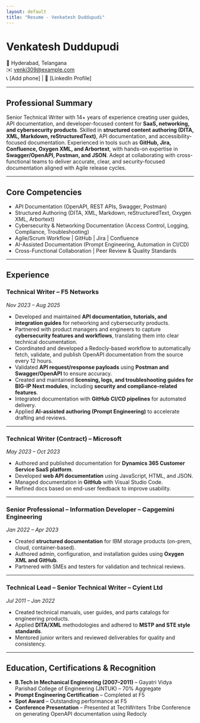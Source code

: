 ```yaml
---
layout: default
title: "Resume - Venkatesh Duddupudi"
---
```


# Venkatesh Duddupudi  

📍 Hyderabad, Telangana  
✉️ venki309@example.com  
📞 [Add phone] | 🔗 [LinkedIn Profile]  

---

## Professional Summary  
Senior Technical Writer with 14+ years of experience creating user guides, API documentation, and developer-focused content for **SaaS, networking, and cybersecurity products**. Skilled in **structured content authoring (DITA, XML, Markdown, reStructuredText)**, API documentation, and accessibility-focused documentation. Experienced in tools such as **GitHub, Jira, Confluence, Oxygen XML, and Arbortext**, with hands-on expertise in **Swagger/OpenAPI, Postman, and JSON**. Adept at collaborating with cross-functional teams to deliver accurate, clear, and security-focused documentation aligned with Agile release cycles.  

---

## Core Competencies  
- API Documentation (OpenAPI, REST APIs, Swagger, Postman)  
- Structured Authoring (DITA, XML, Markdown, reStructuredText, Oxygen XML, Arbortext)  
- Cybersecurity & Networking Documentation (Access Control, Logging, Compliance, Troubleshooting)  
- Agile/Scrum Workflow | GitHub | Jira | Confluence  
- AI-Assisted Documentation (Prompt Engineering, Automation in CI/CD)  
- Cross-Functional Collaboration | Peer Review & Quality Standards  

---

## Experience  

### Technical Writer – F5 Networks  
*Nov 2023 – Aug 2025*  
- Developed and maintained **API documentation, tutorials, and integration guides** for networking and cybersecurity products.  
- Partnered with product managers and engineers to capture **cybersecurity features and workflows**, translating them into clear technical documentation. 
- Coordinated and developed a Redocly-based workflow to automatically fetch, validate, and publish OpenAPI documentation from the source every 12 hours.
- Validated **API request/response payloads** using **Postman and Swagger/OpenAPI** to ensure accuracy.  
- Created and maintained **licensing, logs, and troubleshooting guides for BIG-IP Next modules**, including **security and compliance-related features**.  
- Integrated documentation with **GitHub CI/CD pipelines** for automated delivery.  
- Applied **AI-assisted authoring (Prompt Engineering)** to accelerate drafting and reviews.  

---

### Technical Writer (Contract) – Microsoft  
*May 2023 – Oct 2023*  
- Authored and published documentation for **Dynamics 365 Customer Service SaaS platform**.  
- Developed **web API documentation** using JavaScript, HTML, and JSON.  
- Managed documentation in **GitHub** with Visual Studio Code.  
- Refined docs based on end-user feedback to improve usability.  

---

### Senior Professional – Information Developer – Capgemini Engineering  
*Jan 2022 – Apr 2023*  
- Created **structured documentation** for IBM storage products (on-prem, cloud, container-based).  
- Authored admin, configuration, and installation guides using **Oxygen XML and GitHub**.  
- Partnered with SMEs and testers for validation and technical reviews.  

---

### Technical Lead – Senior Technical Writer – Cyient Ltd  
*Jul 2011 – Jan 2022*  
- Created technical manuals, user guides, and parts catalogs for engineering products.  
- Applied **DITA/XML** methodologies and adhered to **MSTP and STE style standards**.  
- Mentored junior writers and reviewed deliverables for quality and consistency.  

---

## Education, Certifications & Recognition  
- **B.Tech in Mechanical Engineering (2007–2011)** – Gayatri Vidya Parishad College of Engineering (JNTUK) – 70% Aggregate  
- **Prompt Engineering Certification** – Completed at F5  
- **Spot Award** – Outstanding performance at F5  
- **Conference Presentation** – Presented at TechWriters Tribe Conference on generating OpenAPI documentation using Redocly  
